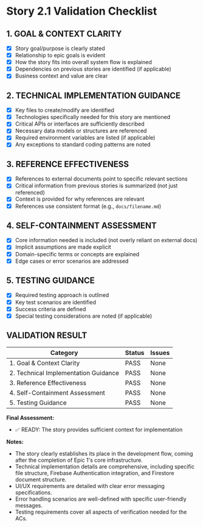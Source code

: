 # Story 2.1 Validation Checklist

## 1. GOAL & CONTEXT CLARITY

- [x] Story goal/purpose is clearly stated
- [x] Relationship to epic goals is evident
- [x] How the story fits into overall system flow is explained
- [x] Dependencies on previous stories are identified (if applicable)
- [x] Business context and value are clear

## 2. TECHNICAL IMPLEMENTATION GUIDANCE

- [x] Key files to create/modify are identified
- [x] Technologies specifically needed for this story are mentioned
- [x] Critical APIs or interfaces are sufficiently described
- [x] Necessary data models or structures are referenced
- [x] Required environment variables are listed (if applicable)
- [x] Any exceptions to standard coding patterns are noted

## 3. REFERENCE EFFECTIVENESS

- [x] References to external documents point to specific relevant sections
- [x] Critical information from previous stories is summarized (not just referenced)
- [x] Context is provided for why references are relevant
- [x] References use consistent format (e.g., `docs/filename.md`)

## 4. SELF-CONTAINMENT ASSESSMENT

- [x] Core information needed is included (not overly reliant on external docs)
- [x] Implicit assumptions are made explicit
- [x] Domain-specific terms or concepts are explained
- [x] Edge cases or error scenarios are addressed

## 5. TESTING GUIDANCE

- [x] Required testing approach is outlined
- [x] Key test scenarios are identified
- [x] Success criteria are defined
- [x] Special testing considerations are noted (if applicable)

## VALIDATION RESULT

| Category                             | Status | Issues |
| ------------------------------------ | ------ | ------ |
| 1. Goal & Context Clarity            | PASS   | None   |
| 2. Technical Implementation Guidance | PASS   | None   |
| 3. Reference Effectiveness           | PASS   | None   |
| 4. Self-Containment Assessment       | PASS   | None   |
| 5. Testing Guidance                  | PASS   | None   |

**Final Assessment:**

- ✅ READY: The story provides sufficient context for implementation

**Notes:**
- The story clearly establishes its place in the development flow, coming after the completion of Epic 1's core infrastructure.
- Technical implementation details are comprehensive, including specific file structure, Firebase Authentication integration, and Firestore document structure.
- UI/UX requirements are detailed with clear error messaging specifications.
- Error handling scenarios are well-defined with specific user-friendly messages.
- Testing requirements cover all aspects of verification needed for the ACs. 